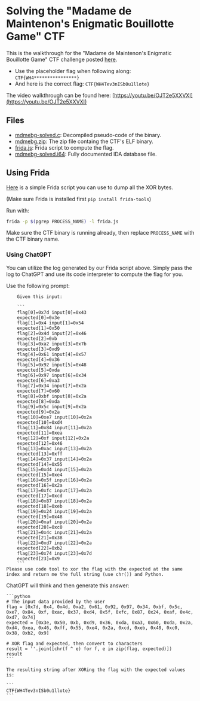 # Solving the "Madame de Maintenon's Enigmatic Bouillotte Game" CTF

This is the walkthrough for the "Madame de Maintenon's Enigmatic Bouillotte Game" CTF challenge posted [here](https://hex-rays.com/blog/madame-de-maintenons-enigmatic-bouillotte-game/).


- Use the placeholder flag when following along: `CTF{WH4****************}`
- And here is the correct flag: `CTF{WH4Tev3nISb0u1llote}`

The video walkthrough can be found here: [https://youtu.be/OJT2e5XXVXI](https://youtu.be/OJT2e5XXVXI)

## Files

- [mdmebg-solved.c](./mdmebg-solved.c): Decompiled pseudo-code of the binary.
- [mdmebg.zip](./mdmebg.zip): The zip file containg the CTF's ELF binary.
- [frida.js](./frida.js): Frida script to compute the flag.
- [mdmebg-solved.i64](./mdmebg-solved.i64): Fully documented IDA database file.

## Using Frida

[Here](./frida.js) is a simple Frida script you can use to dump all the XOR bytes.

(Make sure Frida is installed first `pip install frida-tools`)

Run with:

```bash
frida -p $(pgrep PROCESS_NAME) -l frida.js
```

Make sure the CTF binary is running already, then replace `PROCESS_NAME` with the CTF binary name.

### Using ChatGPT

You can utilize the log generated by our Frida script above. Simply pass the log to ChatGPT and use its code interpreter to compute the flag for you.

Use the following prompt:

```
    Given this input:

    ```
    flag[0]=0x7d input[0]=0x43
    expected[0]=0x3e
    flag[1]=0x4 input[1]=0x54
    expected[1]=0x50
    flag[2]=0x4d input[2]=0x46
    expected[2]=0xb
    flag[3]=0xa2 input[3]=0x7b
    expected[3]=0xd9
    flag[4]=0x61 input[4]=0x57
    expected[4]=0x36
    flag[5]=0x92 input[5]=0x48
    expected[5]=0xda
    flag[6]=0x97 input[6]=0x34
    expected[6]=0xa3
    flag[7]=0x34 input[7]=0x2a
    expected[7]=0x60
    flag[8]=0xbf input[8]=0x2a
    expected[8]=0xda
    flag[9]=0x5c input[9]=0x2a
    expected[9]=0x2a
    flag[10]=0xe7 input[10]=0x2a
    expected[10]=0xd4
    flag[11]=0x84 input[11]=0x2a
    expected[11]=0xea
    flag[12]=0xf input[12]=0x2a
    expected[12]=0x46
    flag[13]=0xac input[13]=0x2a
    expected[13]=0xff
    flag[14]=0x37 input[14]=0x2a
    expected[14]=0x55
    flag[15]=0xd4 input[15]=0x2a
    expected[15]=0xe4
    flag[16]=0x5f input[16]=0x2a
    expected[16]=0x2a
    flag[17]=0xfc input[17]=0x2a
    expected[17]=0xcd
    flag[18]=0x87 input[18]=0x2a
    expected[18]=0xeb
    flag[19]=0x24 input[19]=0x2a
    expected[19]=0x48
    flag[20]=0xaf input[20]=0x2a
    expected[20]=0xc0
    flag[21]=0x4c input[21]=0x2a
    expected[21]=0x38
    flag[22]=0xd7 input[22]=0x2a
    expected[22]=0xb2
    flag[23]=0x74 input[23]=0x7d
    expected[23]=0x9
    ```
Please use code tool to xor the flag with the expected at the same index and return me the full string (use chr()) and Python.
```


ChatGPT will think and then generate this answer:

    ```python
    # The input data provided by the user
    flag = [0x7d, 0x4, 0x4d, 0xa2, 0x61, 0x92, 0x97, 0x34, 0xbf, 0x5c, 0xe7, 0x84, 0xf, 0xac, 0x37, 0xd4, 0x5f, 0xfc, 0x87, 0x24, 0xaf, 0x4c, 0xd7, 0x74]
    expected = [0x3e, 0x50, 0xb, 0xd9, 0x36, 0xda, 0xa3, 0x60, 0xda, 0x2a, 0xd4, 0xea, 0x46, 0xff, 0x55, 0xe4, 0x2a, 0xcd, 0xeb, 0x48, 0xc0, 0x38, 0xb2, 0x9]

    # XOR flag and expected, then convert to characters
    result = ''.join([chr(f ^ e) for f, e in zip(flag, expected)])
    result
    ```

    The resulting string after XORing the flag with the expected values is:

    ```
    CTF{WH4Tev3nISb0u1llote}
    ```
